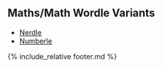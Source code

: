 ## Maths/Math Wordle Variants

- [Nerdle](https://www.nerdlegame.com/)
- [Numberle](https://numberle.org/)

{% include_relative footer.md %}
